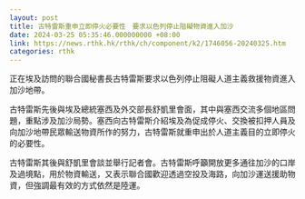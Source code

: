 ```yaml
---
layout: post
title: 古特雷斯重申立即停火必要性　要求以色列停止阻礙物資進入加沙
date: 2024-03-25 05:35:46.000000000 +08:00
link: https://news.rthk.hk/rthk/ch/component/k2/1746056-20240325.htm
categories: rthk
---
```


正在埃及訪問的聯合國秘書長古特雷斯要求以色列停止阻礙人道主義救援物資進入加沙地帶。

古特雷斯先後與埃及總統塞西及外交部長舒凱里會面，其中與塞西交流多個地區問題，重點涉及加沙局勢。塞西向古特雷斯介紹埃及為促成停火、交換被扣押人員及向加沙地帶民眾輸送物資所作的努力，古特雷斯就重申出於人道主義目的立即停火的必要性。

古特雷斯其後與舒凱里會談並舉行記者會。古特雷斯呼籲開放更多通往加沙的口岸及過境點，用於物資輸送，又表示聯合國歡迎透過空投及海路，向加沙運送援助物資，但強調最有效的方式依然是陸運。
